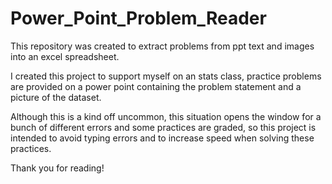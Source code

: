 # Power_Point_Problem_Reader

This repository was created to extract problems from ppt text and images into an excel spreadsheet.

I created this project to support myself on an stats class, practice problems are provided on a power point containing the problem statement and a picture of the dataset.

Although this is a kind off uncommon, this situation opens the window for a bunch of different errors and some practices are graded, so this project is intended to avoid typing errors and to increase speed when solving these practices.

Thank you for reading!
